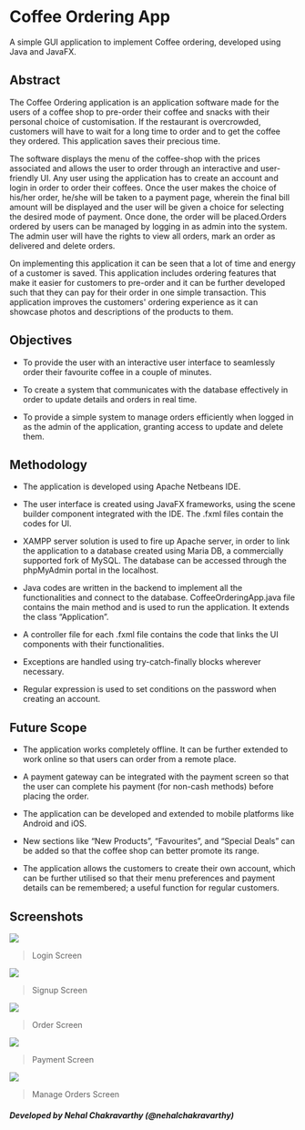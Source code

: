 # Coffee Ordering App
A simple GUI application to implement Coffee ordering, developed using Java and JavaFX.

## Abstract
The Coffee Ordering application is an application software made for the users of a coffee shop to pre-order their coffee and snacks with their personal choice of customisation. If the restaurant is overcrowded, customers will have to wait for a long time to order and to get the coffee they ordered. This application saves their precious time.

The software displays the menu of the coffee-shop with the prices associated and allows the user to order through an interactive and user-friendly UI. Any user using the application has to create an account and login in order to order their coffees. Once the user makes the choice of his/her order, he/she will be taken to a payment page, wherein the final bill amount will be displayed and the user will be given a choice for selecting the desired mode of payment. Once done, the order will be placed.Orders ordered by users can be managed by logging in as admin into the system. The admin user will have the rights to view all orders, mark an order as delivered and delete orders.

On implementing this application it can be seen that a lot of time and energy of a customer is saved. This application includes ordering features that make it easier for customers to pre-order and it can be further developed such that they can pay for their order in one simple transaction. This application improves the customers' ordering experience as it can showcase photos and descriptions of the products to them.

## Objectives
- To provide the user with an interactive user interface to seamlessly order their favourite coffee in a couple of minutes.

- To create a system that communicates with the database effectively in order to update details and orders in real time.

- To provide a simple system to manage orders efficiently when logged in as the admin of the application, granting access to update and delete them.

## Methodology
- The application is developed using Apache Netbeans IDE.

- The user interface is created using JavaFX frameworks, using the scene builder component integrated with the IDE. The .fxml files contain the codes for UI.

- XAMPP server solution is used to fire up Apache server, in order to link the application to a database created using Maria DB, a commercially supported fork of MySQL. The database can be accessed through the phpMyAdmin portal in the localhost.

- Java codes are written in the backend to implement all the functionalities and connect to the database. CoffeeOrderingApp.java file contains the main method and is used to run the application. It extends the class “Application”.

- A controller file for each .fxml file contains the code that links the UI components with their functionalities.

- Exceptions are handled using try-catch-finally blocks wherever necessary.

- Regular expression is used to set conditions on the password when creating an account.

## Future Scope
- The application works completely offline. It can be further extended to work online so that users can order from a remote place.

- A payment gateway can be integrated with the payment screen so that the user can complete his payment (for non-cash methods) before placing the order.

- The application can be developed and extended to mobile platforms like Android and iOS.

- New sections like “New Products”, “Favourites”, and “Special Deals” can be added so that the coffee shop can better promote its range.

- The application allows the customers to create their own account, which can be further utilised so that their menu preferences and payment details can be remembered; a useful function for regular customers.

## Screenshots
![](https://drive.google.com/uc?export=view&id=1uv22CatYHHto1T2NxVyMoyvj75quJ6LO)

> Login Screen

![](https://drive.google.com/uc?export=view&id=1Q6OVK2q9s_dhrv8B-cwKd6LAPP4-fywv)

> Signup Screen

![](https://drive.google.com/uc?export=view&id=1mkaPZS2GPlKHR3feVPeZk7pRNqnfMnYM)

> Order Screen

![](https://drive.google.com/uc?export=view&id=1a6Zo9U3e4lCej9sIQED2OJ8AuSOwaVk-)

> Payment Screen

![](https://drive.google.com/uc?export=view&id=1gp9vub6f3YV5lztJ_BRhc0K0uj9uHiWR)

> Manage Orders Screen

##### Developed by Nehal Chakravarthy (@nehalchakravarthy)
